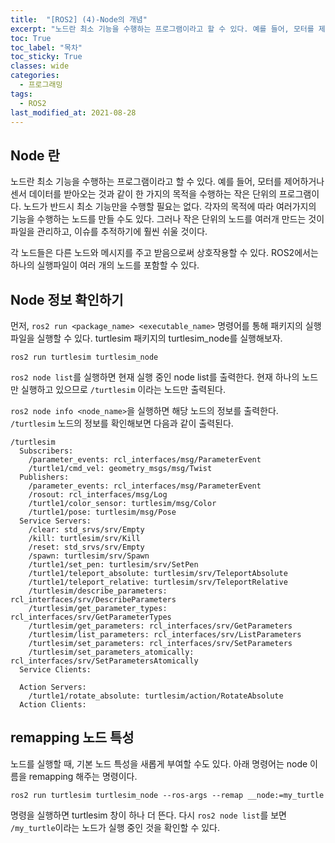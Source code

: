 ```yaml
---
title:  "[ROS2] (4)-Node의 개념"
excerpt: "노드란 최소 기능을 수행하는 프로그램이라고 할 수 있다. 예를 들어, 모터를 제어하거나 센서 데이터를 받아오는 것과 같이 한 가지의 목적을 수행하는 작은 단위의 프로그램이다."
toc: True
toc_label: "목차"
toc_sticky: True
classes: wide
categories:
  - 프로그래밍
tags:
  - ROS2
last_modified_at: 2021-08-28
---
```


## Node 란
노드란 최소 기능을 수행하는 프로그램이라고 할 수 있다. 예를 들어, 모터를 제어하거나 센서 데이터를 받아오는 것과 같이 한 가지의 목적을 수행하는 작은 단위의 프로그램이다. 노드가 반드시 최소 기능만을 수행할 필요는 없다. 각자의 목적에 따라 여러가지의 기능을 수행하는 노드를 만들 수도 있다. 그러나 작은 단위의 노드를 여러개 만드는 것이 파일을 관리하고, 이슈를 추적하기에 훨씬 쉬울 것이다.

각 노드들은 다른 노드와 메시지를 주고 받음으로써 상호작용할 수 있다. ROS2에서는 하나의 실행파일이 여러 개의 노드를 포함할 수 있다.

## Node 정보 확인하기
먼저, `ros2 run <package_name> <executable_name>` 명령어를 통해 패키지의 실행 파일을 실행할 수 있다. turtlesim 패키지의 turtlesim_node를 실행해보자.

```
ros2 run turtlesim turtlesim_node
```

`ros2 node list`를 실행하면 현재 실행 중인 node list를 출력한다. 현재 하나의 노드만 실행하고 있으므로 `/turtlesim` 이라는 노드만 출력된다.

`ros2 node info <node_name>`을 실행하면 해당 노드의 정보를 출력한다. `/turtlesim` 노드의 정보를 확인해보면 다음과 같이 출력된다.

```
/turtlesim
  Subscribers:
    /parameter_events: rcl_interfaces/msg/ParameterEvent
    /turtle1/cmd_vel: geometry_msgs/msg/Twist
  Publishers:
    /parameter_events: rcl_interfaces/msg/ParameterEvent
    /rosout: rcl_interfaces/msg/Log
    /turtle1/color_sensor: turtlesim/msg/Color
    /turtle1/pose: turtlesim/msg/Pose
  Service Servers:
    /clear: std_srvs/srv/Empty
    /kill: turtlesim/srv/Kill
    /reset: std_srvs/srv/Empty
    /spawn: turtlesim/srv/Spawn
    /turtle1/set_pen: turtlesim/srv/SetPen
    /turtle1/teleport_absolute: turtlesim/srv/TeleportAbsolute
    /turtle1/teleport_relative: turtlesim/srv/TeleportRelative
    /turtlesim/describe_parameters: rcl_interfaces/srv/DescribeParameters
    /turtlesim/get_parameter_types: rcl_interfaces/srv/GetParameterTypes
    /turtlesim/get_parameters: rcl_interfaces/srv/GetParameters
    /turtlesim/list_parameters: rcl_interfaces/srv/ListParameters
    /turtlesim/set_parameters: rcl_interfaces/srv/SetParameters
    /turtlesim/set_parameters_atomically: rcl_interfaces/srv/SetParametersAtomically
  Service Clients:

  Action Servers:
    /turtle1/rotate_absolute: turtlesim/action/RotateAbsolute
  Action Clients:
```

## remapping 노드 특성
노드를 실행할 때, 기본 노드 특성을 새롭게 부여할 수도 있다. 아래 명령어는 node 이름을 remapping 해주는 명령이다.

```
ros2 run turtlesim turtlesim_node --ros-args --remap __node:=my_turtle
```

명령을 실행하면 turtlesim 창이 하나 더 뜬다. 다시 `ros2 node list`를 보면 `/my_turtle`이라는 노드가 실행 중인 것을 확인할 수 있다.